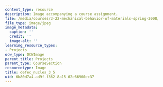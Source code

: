 ```yaml
---
content_type: resource
description: Image accompanying a course assignment.
file: /media/courses/3-22-mechanical-behavior-of-materials-spring-2008/6b80d7a4ad9ff3628a1562e66960ec37_defec_nuclea_3_5.jpg
file_type: image/jpeg
image_metadata:
  caption: ''
  credit: ''
  image-alt: ''
learning_resource_types:
- Projects
ocw_type: OCWImage
parent_title: Projects
parent_type: CourseSection
resourcetype: Image
title: defec_nuclea_3_5
uid: 6b80d7a4-ad9f-f362-8a15-62e66960ec37
---
```

